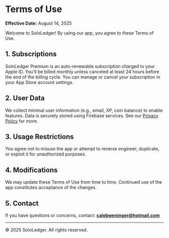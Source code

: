 # Terms of Use

**Effective Date:** August 14, 2025

Welcome to SoloLedger! By using our app, you agree to these Terms of Use.

## 1. Subscriptions

SoloLedger Premium is an auto-renewable subscription charged to your Apple ID. You’ll be billed monthly unless canceled at least 24 hours before the end of the billing cycle. You can manage or cancel your subscription in your App Store account settings.

## 2. User Data

We collect minimal user information (e.g., email, XP, coin balance) to enable features. Data is securely stored using Firebase services. See our [Privacy Policy](https://cweninger1.github.io/sololedger-privacy/privacy-policy) for more.

## 3. Usage Restrictions

You agree not to misuse the app or attempt to reverse engineer, duplicate, or exploit it for unauthorized purposes.

## 4. Modifications

We may update these Terms of Use from time to time. Continued use of the app constitutes acceptance of the changes.

## 5. Contact

If you have questions or concerns, contact: **calebweninger@hotmail.com**

---

© 2025 SoloLedger. All rights reserved.
